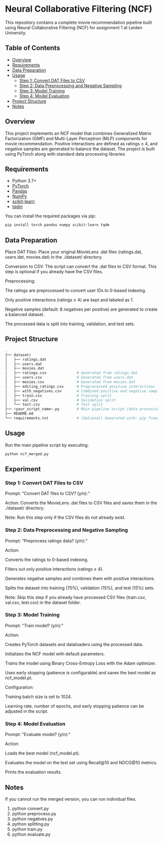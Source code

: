 # Neural Collaborative Filtering (NCF) 

This repository contains a complete movie recommendation pipeline built using Neural Collaborative Filtering (NCF) for assignment 1 at Leiden University.

## Table of Contents

- [Overview](#overview)
- [Requirements](#requirements)
- [Data Preparation](#data-preparation)
- [Usage](#usage)
  - [Step 1: Convert DAT Files to CSV](#step-1-convert-dat-files-to-csv)
  - [Step 2: Data Preprocessing and Negative Sampling](#step-2-data-preprocessing-and-negative-sampling)
  - [Step 3: Model Training](#step-3-model-training)
  - [Step 4: Model Evaluation](#step-4-model-evaluation)
- [Project Structure](#project-structure)
- [Notes](#notes)

## Overview

This project implements an NCF model that combines Generalized Matrix Factorization (GMF) and Multi-Layer Perceptron (MLP) components for movie recommendation. Positive interactions are defined as ratings ≥ 4, and negative samples are generated to balance the dataset. The project is built using PyTorch along with standard data processing libraries.

## Requirements

- Python 3.7+
- [PyTorch](https://pytorch.org/)
- [Pandas](https://pandas.pydata.org/)
- [NumPy](https://numpy.org/)
- [scikit-learn](https://scikit-learn.org/)
- [tqdm](https://github.com/tqdm/tqdm)

You can install the required packages via pip:

```bash
pip install torch pandas numpy scikit-learn tqdm
```

## Data Preparation
Place DAT Files:
Place your original MovieLens .dat files (ratings.dat, users.dat, movies.dat) in the ./dataset/ directory.

Conversion to CSV:
The script can convert the .dat files to CSV format. This step is optional if you already have the CSV files.

Preprocessing:

The ratings are preprocessed to convert user IDs to 0-based indexing.

Only positive interactions (ratings ≥ 4) are kept and labeled as 1.

Negative samples (default: 8 negatives per positive) are generated to create a balanced dataset.

The processed data is split into training, validation, and test sets.

## Project Structure
```bash
.
├── dataset/
│   ├── ratings.dat
│   ├── users.dat
│   ├── movies.dat
│   ├── ratings.csv              # Generated from ratings.dat
│   ├── users.csv                # Generated from users.dat
│   ├── movies.csv               # Generated from movies.dat
│   ├── editing_ratings.csv      # Preprocessed positive interactions
│   ├── with_negatives.csv       # Combined positive and negative samples
│   ├── train.csv                # Training split
│   ├── val.csv                  # Validation split
│   └── test.csv                 # Test split
├── <your_script_name>.py        # Main pipeline script (data processing, training, evaluation)
├── README.md
└── requirements.txt             # (Optional) Generated with: pip freeze > requirements.txt

```



## Usage

Run the main pipeline script by executing:

```bash
python ncf_merged.py
```

## Experiment

### Step 1: Convert DAT Files to CSV
Prompt: "Convert DAT files to CSV? (y/n):"

Action: Converts the MovieLens .dat files to CSV files and saves them in the ./dataset/ directory.

Note: Run this step only if the CSV files do not already exist.

### Step 2: Data Preprocessing and Negative Sampling
Prompt: "Preprocess ratings data? (y/n):"

Action:

Converts the ratings to 0-based indexing.

Filters out only positive interactions (ratings ≥ 4).

Generates negative samples and combines them with positive interactions.

Splits the dataset into training (70%), validation (15%), and test (15%) sets.

Note: Skip this step if you already have processed CSV files (train.csv, val.csv, test.csv) in the dataset folder.

### Step 3: Model Training
Prompt: "Train model? (y/n):"

Action:

Creates PyTorch datasets and dataloaders using the processed data.

Initializes the NCF model with default parameters.

Trains the model using Binary Cross-Entropy Loss with the Adam optimizer.

Uses early stopping (patience is configurable) and saves the best model as ncf_model.pt.

Configuration:

Training batch size is set to 1024.

Learning rate, number of epochs, and early stopping patience can be adjusted in the script.

### Step 4: Model Evaluation
Prompt: "Evaluate model? (y/n):"

Action:

Loads the best model (ncf_model.pt).

Evaluates the model on the test set using Recall@10 and NDCG@10 metrics.

Prints the evaluation results.


## Notes

If you cannot run the merged version, you can run individual files.

1. python convert.py
2. python preprocess.py
3. python negatives.py
4. python splitting.py
5. python train.py
6. python evaluate.py
